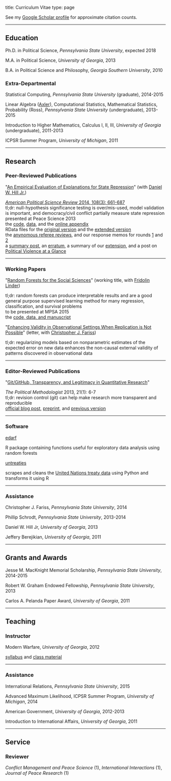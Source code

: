 title: Curriculum Vitae
type: page

See my [Google Scholar profile](http://scholar.google.com/citations?user=hdxn_v4AAAAJ&hl=en) for approximate citation counts.

<hr/>

## Education
Ph.D. in Political Science, *Pennsylvania State University*, expected 2018

M.A. in Political Science, *University of Georgia*, 2013

B.A. in Political Science and Philosophy, *Georgia Southern University*, 2010

### Extra-Departmental

Statistical Computing, *Pennsylvania State University* (graduate), 2014-2015

Linear Algebra ([Axler](http://linear.axler.net/)), Computational Statistics, Mathematical Statistics, Probability (Ross), *Pennsylvania State University* (undergraduate), 2013-2015

Introduction to Higher Mathematics, Calculus I, II, III, *University of Georgia* (undergraduate), 2011-2013

ICPSR Summer Program, *University of Michigan*, 2011

<hr/>

## <a name="research">Research</a>
### <a name="peer">Peer-Reviewed Publications</a>

"[An Empirical Evaluation of Explanations for State Repression](/static/papers/eeesr_manuscript.pdf)" (with [Daniel W. Hill Jr.](http://myweb.fsu.edu/dwh06c/pages/research.html))

<p class="project-summary">
<em><a href="http://journals.cambridge.org/action/displayAbstract?fromPage=online&aid=9327383&fileId=S0003055414000306">American Political Science Review</em> 2014, 108(3): 661-687</a> <br/>
tl;dr: null-hypothesis significance testing is over/mis-used, model validation is important, and democracy/civil conflict partially measure state repression <br/>
presented at Peace Science 2013 <br/>
the <a href="http://github.com/zmjones/eeesr/">code</a>, <a href="/static/data/eeesr_data.zip">data</a>, and the <a href="/static/papers/eeesr_appendix.pdf">online appendix</a> <br>
RData files for the <a href="/static/data/eeesr_original_rep.zip">original version</a> and the <a href="/static/data/eeesr_extended_rep.zip">extended version</a> <br>
the <a href="/static/papers/eeesr_reviews.pdf">anynomous referee reviews</a>, and our response memos for rounds <a href="/static/papers/eeesr_memo_1.pdf">1</a> and <a href="/static/papers/eeesr_memo_2.pdf">2</a> <br>
a <a href="/eeesr/">summary post</a>, an <a href="/static/papers/eeesr_erratum.pdf">erratum</a>, a summary of our <a href="/eeesr-redux/">extension</a>, and a post on <a href="http://politicalviolenceataglance.org/2014/10/27/predicting-government-violence-to-improve-theory-and-practice/">Political Violence at a Glance</a>
</p>

<hr/>

### <a name="wp">Working Papers</a>

"[Random Forests for the Social Sciences](/static/papers/rfss_manuscript.pdf)" (working title, with [Fridolin Linder](http://polisci.la.psu.edu/people/fjl128))

<p class="project-summary">
tl;dr: random forests can produce interpretable results and are a good general purpose supervised learning method for many regression, classification, and survival problems <br/>
to be presented at MPSA 2015 <br/>
the <a href="http://github.com/zmjones/rfss/">code, data, and manuscript</a>
</p>

"[Enhancing Validity in Observational Settings When Replication is Not Possible](/static/papers/replication.pdf)" (letter, with [Christopher J. Fariss](http://cfariss.com))

<p class="project-summary">
tl;dr: regularizing models based on nonparametric estimates of the expected error on new data enhances the non-causal external validity of patterns discovered in observational data
</p>

<hr/>

### <a name="editor">Editor-Reviewed Publications</a>

"[Git/GitHub, Transparency, and Legitimacy in Quantitative Research](/static/papers/git_tpm.pdf)"

<p class="project-summary">
<em>The Political Methodologist</em> 2013, 21(1): 6-7 <br/>
tl;dr: revision control (git) can help make research more transparent and reproducible <br/>
<a href="http://thepoliticalmethodologist.com/2013/11/18/gitgithub-transparency-and-legitimacy-in-quantitative-research/">official blog post</a>, <a href="/static/papers/git.pdf">preprint</a>, and <a href="/git/">previous version</a> <br/>
</p>

<hr/>

### Software

[edarf](http://github.com/zmjones/edarf)

<p class="project-summary">
R package containing functions useful for exploratory data analysis using random forests
</p>

[untreaties](http://github.com/zmjones/untreaties)

<p class="project-summary">
scrapes and cleans the <a href="http://treaties.un.org">United Nations treaty data</a> using Python and transforms it using R
</p>

<hr/>

### Assistance

Christopher J. Fariss, *Pennsylvania State University*, 2014

Phillip Schrodt, *Pennsylvania State University*, 2013-2014

Daniel W. Hill Jr, *University of Georgia*, 2013

Jeffery Berejikian, *University of Georgia*, 2011

<hr/>

## Grants and Awards

Jesse M. MacKnight Memorial Scholarship, *Pennsylvania State University*, 2014-2015

Robert W. Graham Endowed Fellowship, *Pennsylvania State University*, 2013

Carlos A. Pelanda Paper Award, *University of Georgia*, 2011

<hr/>

## Teaching
### Instructor

Modern Warfare, *University of Georgia*, 2012

<p class="project-summary">
<a href="/static/data/modern-warfare.pdf">syllabus</a> and <a href="/static/data/modern-warfare.zip">class material</a>
</p>

<hr/>

### Assistance

International Relations, *Pennsylvania State University*, 2015

Advanced Maximum Likelihood, ICPSR Summer Program, *University of Michigan*, 2014

American Government, *University of Georgia*, 2012-2013

Introduction to International Affairs, *University of Georgia*, 2011

<hr/>

## Service
### Reviewer

*Conflict Management and Peace Science* (1), *International Interactions* (1), *Journal of Peace Research* (1)
